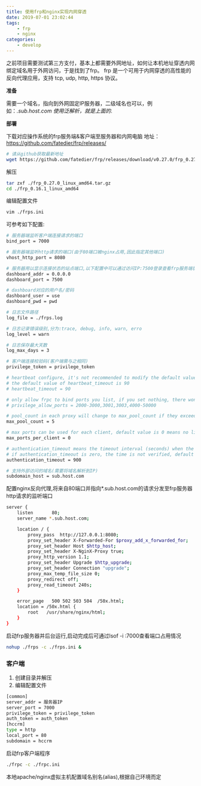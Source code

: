 ```yaml
---
title: 使用frp和nginx实现内网穿透
date: 2019-07-01 23:02:44
tags: 
    - frp
    - nginx
categories:
    - develop
---
```


之前项目需要测试第三方支付，基本上都需要外网地址，如何让本机地址穿透内网绑定域名用于外网访问，于是找到了frp。
frp 是一个可用于内网穿透的高性能的反向代理应用，支持 tcp, udp, http, https 协议。


**准备**

需要一个域名，指向到外网固定IP服务器，二级域名也可以，例如：*.sub.host.com
使用泛解析，就是上面的*.

**部署**

下载对应操作系统的frp服务端&客户端至服务器和内网电脑
地址：https://github.com/fatedier/frp/releases/

```bash
# 请从github获取最新地址
wget https://github.com/fatedier/frp/releases/download/v0.27.0/frp_0.27.0_linux_amd64.tar.gz
```

解压

```bash
tar zxf ./frp_0.27.0_linux_amd64.tar.gz
cd ./frp_0.16.1_linux_amd64
```

编辑配置文件

```bash
vim ./frps.ini
```

可参考如下配置:

```bash
# 服务器端监听客户端连接请求的端口
bind_port = 7000

# 服务器端监听http请求的端口(由于80端口被nginx占用,因此指定其他端口)
vhost_http_port = 8080

# 服务器用以显示连接状态的站点端口,以下配置中可以通过访问IP:7500登录查看frp服务端状态等信息
dashboard_addr = 0.0.0.0
dashboard_port = 7500

# dashboard对应的用户名/密码
dashboard_user = use
dashboard_pwd = pwd

# 日志文件路径
log_file = ./frps.log

# 日志记录错误级别,分为:trace, debug, info, warn, erro
log_level = warn

# 日志保存最大天数
log_max_days = 3

# 客户端连接校验码(客户端需与之相同)
privilege_token = privilege_token

# heartbeat configure, it's not recommended to modify the default value
# the default value of heartbeat_timeout is 90
# heartbeat_timeout = 90

# only allow frpc to bind ports you list, if you set nothing, there won't be any limit
# privilege_allow_ports = 2000-3000,3001,3003,4000-50000

# pool_count in each proxy will change to max_pool_count if they exceed the maximum value
max_pool_count = 5

# max ports can be used for each client, default value is 0 means no limit
max_ports_per_client = 0

# authentication_timeout means the timeout interval (seconds) when the frpc connects frps
# if authentication_timeout is zero, the time is not verified, default is 900s
authentication_timeout = 900

# 支持外部访问的域名(需要将域名解析到IP)
subdomain_host = sub.host.com
```

配置nginx反向代理,将来自80端口并指向*.sub.host.com的请求分发至frp服务器http请求的监听端口

```bash
server {
    listen       80;
    server_name *.sub.host.com;

    location / {
        proxy_pass  http://127.0.0.1:8080;
        proxy_set_header X-Forwarded-For $proxy_add_x_forwarded_for;
        proxy_set_header Host $http_host;
        proxy_set_header X-NginX-Proxy true;
        proxy_http_version 1.1;
        proxy_set_header Upgrade $http_upgrade;
        proxy_set_header Connection "upgrade";
        proxy_max_temp_file_size 0;
        proxy_redirect off;
        proxy_read_timeout 240s;
    }

    error_page   500 502 503 504  /50x.html;
    location = /50x.html {
        root   /usr/share/nginx/html;
    }
}
```

启动frp服务器并后台运行,启动完成后可通过lsof -i :7000查看端口占用情况

```bash
nohup ./frps -c ./frps.ini &
```

### 客户端

1. 创建目录并解压
2. 编辑配置文件

```bash
[common]
server_addr = 服务器IP
server_port = 7000
privilege_token = privilege_token
auth_token = auth_token
[hccrm]
type = http
local_port = 80
subdomain = hccrm
```

启动frp客户端程序

```bash
./frpc -c ./frpc.ini
```

本地apache/nginx虚拟主机配置域名别名(alias),根据自己环境而定

